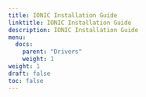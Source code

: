 ```yaml
---
title: IONIC Installation Guide
linktitle: IONIC Installation Guide
description: IONIC Installation Guide
menu:
  docs:
    parent: "Drivers"
    weight: 1
weight: 1
draft: false
toc: false
---
```

